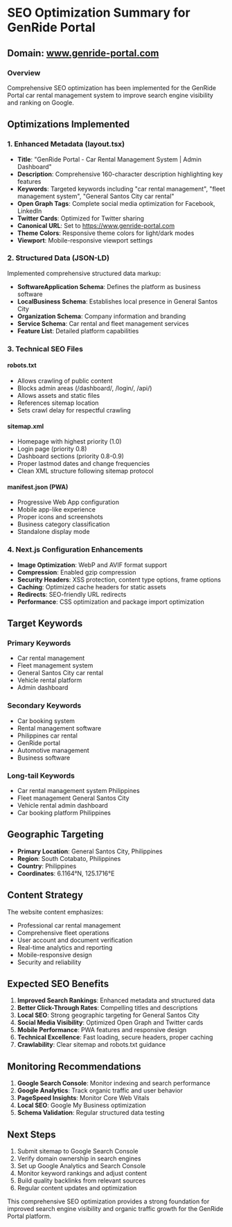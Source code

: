 # SEO Optimization Summary for GenRide Portal

## Domain: www.genride-portal.com

### Overview
Comprehensive SEO optimization has been implemented for the GenRide Portal car rental management system to improve search engine visibility and ranking on Google.

## Optimizations Implemented

### 1. Enhanced Metadata (layout.tsx)
- **Title**: "GenRide Portal - Car Rental Management System | Admin Dashboard"
- **Description**: Comprehensive 160-character description highlighting key features
- **Keywords**: Targeted keywords including "car rental management", "fleet management system", "General Santos City car rental"
- **Open Graph Tags**: Complete social media optimization for Facebook, LinkedIn
- **Twitter Cards**: Optimized for Twitter sharing
- **Canonical URL**: Set to https://www.genride-portal.com
- **Theme Colors**: Responsive theme colors for light/dark modes
- **Viewport**: Mobile-responsive viewport settings

### 2. Structured Data (JSON-LD)
Implemented comprehensive structured data markup:
- **SoftwareApplication Schema**: Defines the platform as business software
- **LocalBusiness Schema**: Establishes local presence in General Santos City
- **Organization Schema**: Company information and branding
- **Service Schema**: Car rental and fleet management services
- **Feature List**: Detailed platform capabilities

### 3. Technical SEO Files

#### robots.txt
- Allows crawling of public content
- Blocks admin areas (/dashboard/, /login/, /api/)
- Allows assets and static files
- References sitemap location
- Sets crawl delay for respectful crawling

#### sitemap.xml
- Homepage with highest priority (1.0)
- Login page (priority 0.8)
- Dashboard sections (priority 0.8-0.9)
- Proper lastmod dates and change frequencies
- Clean XML structure following sitemap protocol

#### manifest.json (PWA)
- Progressive Web App configuration
- Mobile app-like experience
- Proper icons and screenshots
- Business category classification
- Standalone display mode

### 4. Next.js Configuration Enhancements
- **Image Optimization**: WebP and AVIF format support
- **Compression**: Enabled gzip compression
- **Security Headers**: XSS protection, content type options, frame options
- **Caching**: Optimized cache headers for static assets
- **Redirects**: SEO-friendly URL redirects
- **Performance**: CSS optimization and package import optimization

## Target Keywords

### Primary Keywords
- Car rental management
- Fleet management system
- General Santos City car rental
- Vehicle rental platform
- Admin dashboard

### Secondary Keywords
- Car booking system
- Rental management software
- Philippines car rental
- GenRide portal
- Automotive management
- Business software

### Long-tail Keywords
- Car rental management system Philippines
- Fleet management General Santos City
- Vehicle rental admin dashboard
- Car booking platform Philippines

## Geographic Targeting
- **Primary Location**: General Santos City, Philippines
- **Region**: South Cotabato, Philippines
- **Country**: Philippines
- **Coordinates**: 6.1164°N, 125.1716°E

## Content Strategy
The website content emphasizes:
- Professional car rental management
- Comprehensive fleet operations
- User account and document verification
- Real-time analytics and reporting
- Mobile-responsive design
- Security and reliability

## Expected SEO Benefits

1. **Improved Search Rankings**: Enhanced metadata and structured data
2. **Better Click-Through Rates**: Compelling titles and descriptions
3. **Local SEO**: Strong geographic targeting for General Santos City
4. **Social Media Visibility**: Optimized Open Graph and Twitter cards
5. **Mobile Performance**: PWA features and responsive design
6. **Technical Excellence**: Fast loading, secure headers, proper caching
7. **Crawlability**: Clear sitemap and robots.txt guidance

## Monitoring Recommendations

1. **Google Search Console**: Monitor indexing and search performance
2. **Google Analytics**: Track organic traffic and user behavior
3. **PageSpeed Insights**: Monitor Core Web Vitals
4. **Local SEO**: Google My Business optimization
5. **Schema Validation**: Regular structured data testing

## Next Steps

1. Submit sitemap to Google Search Console
2. Verify domain ownership in search engines
3. Set up Google Analytics and Search Console
4. Monitor keyword rankings and adjust content
5. Build quality backlinks from relevant sources
6. Regular content updates and optimization

This comprehensive SEO optimization provides a strong foundation for improved search engine visibility and organic traffic growth for the GenRide Portal platform.